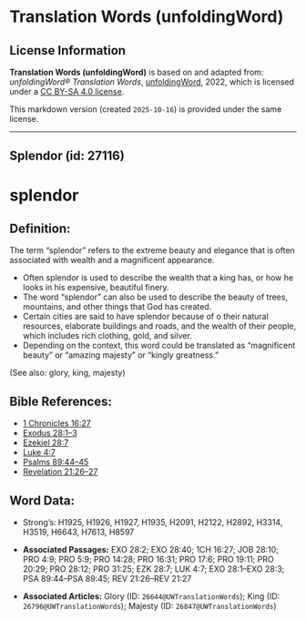 # Translation Words (unfoldingWord)

## License Information

**Translation Words (unfoldingWord)** is based on and adapted from: _unfoldingWord® Translation Words_, [unfoldingWord](https://unfoldingword.org/utw), 2022, which is licensed under a [CC BY-SA 4.0 license](https://creativecommons.org/licenses/by-sa/4.0/legalcode.en).

This markdown version (created `2025-10-16`) is provided under the same license.



--------------------------------

## Splendor (id: 27116)

splendor
========

Definition:
-----------

The term “splendor” refers to the extreme beauty and elegance that is often associated with wealth and a magnificent appearance.

* Often splendor is used to describe the wealth that a king has, or how he looks in his expensive, beautiful finery.
* The word “splendor” can also be used to describe the beauty of trees, mountains, and other things that God has created.
* Certain cities are said to have splendor because of o their natural resources, elaborate buildings and roads, and the wealth of their people, which includes rich clothing, gold, and silver.
* Depending on the context, this word could be translated as “magnificent beauty” or “amazing majesty” or “kingly greatness.”

(See also: glory, king, majesty)

Bible References:
-----------------

* [1 Chronicles 16:27](https://ref.ly/1Chr16:27)
* [Exodus 28:1–3](https://ref.ly/Exod28:1-Exod28:3)
* [Ezekiel 28:7](https://ref.ly/Ezek28:7)
* [Luke 4:7](https://ref.ly/Luke4:7)
* [Psalms 89:44–45](https://ref.ly/Ps89:44-Ps89:45)
* [Revelation 21:26–27](https://ref.ly/Rev21:26-Rev21:27)

Word Data:
----------

* Strong’s: H1925, H1926, H1927, H1935, H2091, H2122, H2892, H3314, H3519, H6643, H7613, H8597

* **Associated Passages:** EXO 28:2; EXO 28:40; 1CH 16:27; JOB 28:10; PRO 4:9; PRO 5:9; PRO 14:28; PRO 16:31; PRO 17:6; PRO 19:11; PRO 20:29; PRO 28:12; PRO 31:25; EZK 28:7; LUK 4:7; EXO 28:1–EXO 28:3; PSA 89:44–PSA 89:45; REV 21:26–REV 21:27
* **Associated Articles:** Glory (ID: `26644@UWTranslationWords`); King (ID: `26796@UWTranslationWords`); Majesty (ID: `26847@UWTranslationWords`)

